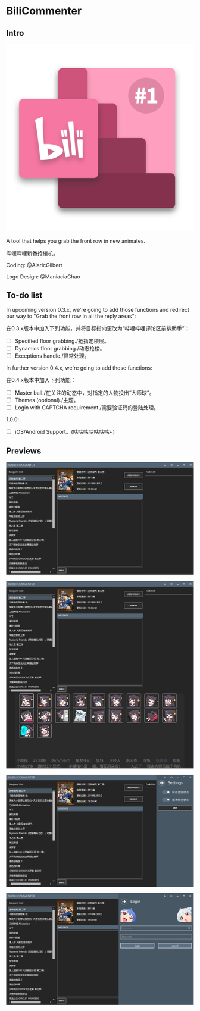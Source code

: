 # BiliCommenter
## Intro

![](logo.png)

A tool that helps you grab the front row in new animates.

哔哩哔哩新番抢楼机。

Coding: @AlaricGilbert

Logo Design: @ManiaciaChao

## To-do list

In upcoming version 0.3.x, we're going to add those functions and redirect our way to "Grab the front row in all the reply areas":

在0.3.x版本中加入下列功能，并将目标指向更改为“哔哩哔哩评论区前排助手”：

* [ ] Specified floor grabbing./抢指定楼层。
* [ ] Dynamics floor grabbing./动态抢楼。
* [ ] Exceptions handle./异常处理。

In further version 0.4.x, we're going to add those functions:

在0.4.x版本中加入下列功能：

* [ ] Master ball./在关注的动态中，对指定的人物投出“大师球”。
* [ ] Themes (optional)./主题。
* [ ] Login with CAPTCHA requirement./需要验证码的登陆处理。

1.0.0:

* [ ] iOS/Android Support。(咕咕咕咕咕咕咕~)

## Previews

![](imgs/main.png)

![](imgs/emoji.png)

![](imgs/settings.png)

![](imgs/login.png)